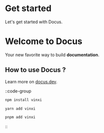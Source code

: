 # Get started

Let's get started with Docus.

# Welcome to Docus

Your new favorite way to build **documentation**.

## How to use Docus ?

Learn more on [docus.dev](https://docus.dev).

::code-group

```bash [npm]
npm install vinxi
```

```bash [yarn]
yarn add vinxi
```

```bash [pnpm]
pnpm add vinxi
```
::
